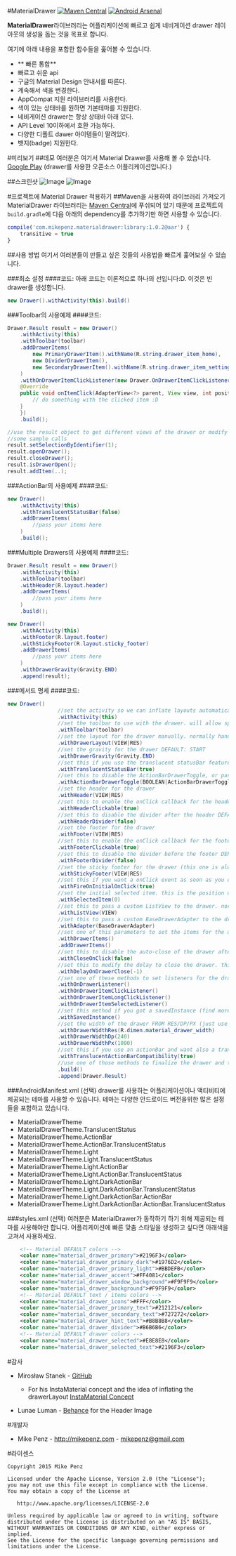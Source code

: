 #MaterialDrawer  [![Maven Central](../img/005$25$03.png)](https://maven-badges.herokuapp.com/maven-central/com.mikepenz.materialdrawer/library) [![Android Arsenal](../img/005$25$04.png)](https://android-arsenal.com/details/1/1526)

**MaterialDrawer**라이브러리는 어플리케이션에 빠르고 쉽게 네비게이션 drawer 레이아웃의 생성을 돕는 것을 목표로 합니다.

여기에 아래 내용을 포함한 함수들을 훑어볼 수 있습니다.

- ** 빠른 통합**
- 빠르고 쉬운 api
- 구글의 Material Design 안내서를 따른다.
- 계속해서 색을 변경한다.
- AppCompat 지원 라이브러리를 사용한다.
- 색이 있는 상태바를 원하면 기본테마를 지원한다.
- 네비게이션 drawer는 항상 상태바 아래 있다.
- API Level 10이하에서 호환 가능하다.  
- 다양한 디폴트 dawer 아이템들이 딸려있다.
- 뱃지(badge) 지원한다.

#미리보기
##데모
여러분은 여기서 Material Drawer를 사용해 볼 수 있습니다.  [Google Play](https://play.google.com/store/apps/details?id=com.mikepenz.unsplash) (drawer를 사용한 오픈소스 어플리케이션입니다.)



##스크린샷
![Image](../img/005$25$01.png)  ![Image](../img/005$25$02.png)


#프로젝트에 Material Drawer 적용하기
##Maven을 사용하여 라이브러리 가져오기
MaterialDrawer 라이브러리는  [Maven Central](http://search.maven.org/#search|ga|1|g%3A%22com.mikepenz.materialdrawer%22)에 푸쉬되어 있기 때문에 프로젝트의  `build.gradle`에 다음 아래의 dependency를 추가하기만 하면 사용할 수 있습니다.

```javascript
compile('com.mikepenz.materialdrawer:library:1.0.2@aar') {
	transitive = true
}
```

##사용 방법
여기서 여러분들이 만들고 싶은 것들의 사용법을 빠르게 훑어보실 수 있습니다.

###최소 설정
####코드:
아래 코드는 이론적으로 하나의 선입니다:D. 이것은 빈 drawer를 생성합니다.
```java
new Drawer().withActivity(this).build()
```


###Toolbar의 사용예제
####코드:
```java
Drawer.Result result = new Drawer()
    .withActivity(this)
    .withToolbar(toolbar)
    .addDrawerItems(
	    new PrimaryDrawerItem().withName(R.string.drawer_item_home),
	    new DividerDrawerItem(),
	    new SecondaryDrawerItem().withName(R.string.drawer_item_settings)
    )
    .withOnDrawerItemClickListener(new Drawer.OnDrawerItemClickListener() {
    @Override
    public void onItemClick(AdapterView<?> parent, View view, int position, long id, IDrawerItem drawerItem) {
    	// do something with the clicked item :D
    }
    })
    .build();

//use the result object to get different views of the drawer or modify it's data
//some sample calls
result.setSelectionByIdentifier(1);
result.openDrawer();
result.closeDrawer();
result.isDrawerOpen();
result.addItem(..);

```

###ActionBar의 사용예제
####코드:
```java
new Drawer()
	.withActivity(this)
	.withTranslucentStatusBar(false)
	.addDrawerItems(
		//pass your items here
	)
	.build();
```

###Multiple Drawers의 사용예제
####코드:
```java
Drawer.Result result = new Drawer()
	.withActivity(this)
	.withToolbar(toolbar)
	.withHeader(R.layout.header)
	.addDrawerItems(
		//pass your items here
	)
	.build();

new Drawer()
	.withActivity(this)
    .withFooter(R.layout.footer)
    .withStickyFooter(R.layout.sticky_footer)
    .addDrawerItems(
    	//pass your items here
    )
    .withDrawerGravity(Gravity.END)
    .append(result);
```

###메서드 명세
####코드:
```java
new Drawer()
                //set the activity so we can inflate layouts automatically
                .withActivity(this)
                //set the toolbar to use with the drawer. will allow special stuff like ActionBarDrawerToggle
                .withToolbar(toolbar)
                //set the layout for the drawer manually. normally handled by the library
                .withDrawerLayout(VIEW|RES)
                //set the gravity for the drawer DEFAULT: START
                .withDrawerGravity(Gravity.END)
                //set this if you use the translucent statusBar feature DEFAULT: true
                .withTranslucentStatusBar(true)
                //set this to disable the ActionBarDrawerToggle, or pass a custom ActionBarDrawerToggle DEFAULT: true
                .withActionBarDrawerToggle(BOOLEAN|ActionBarDrawerToggle)
                //set the header for the drawer
                .withHeader(VIEW|RES)
                //set this to enable the onClick callback for the header
                .withHeaderClickable(true)
                //set this to disable the divider after the header DEFAULT: true
                .withHeaderDivider(false)
                //set the footer for the drawer
                .withFooter(VIEW|RES)
                //set this to enable the onClick callback for the footer
                .withFooterClickable(true)
                //set this to disable the divider before the footer DEFAULT: true
                .withFooterDivider(false)
                //set the sticky footer for the drawer (this one is always visible)
                .withStickyFooter(VIEW|RES)
                //set this if you want a onClick event as soon as you call .build() for the initial set DEFAULT: false
                .withFireOnInitialOnClick(true)
                //set the initial selected item. this is the position of the item. NOT the identifier
                .withSelectedItem(0)
                //set this to pass a custom ListView to the drawer. normally handled by the library
                .withListView(VIEW)
                //set this to pass a custom BaseDrawerAdapter to the drawer. normally handled by the library
                .withAdapter(BaseDrawerAdapter)
                //set one of this parameters to set the items for the drawer. not required if you pass your own adapter or even your own listView
                .withDrawerItems()
                .addDrawerItems()
                //set this to disable the auto-close of the drawer after onClick DEFAULT: true
                .withCloseOnClick(false)
                //set this to modify the delay to close the drawer. this is a "hack" to prevent lag after onClick DEFAULT: 150 / DISABLE: -1
                .withDelayOnDrawerClose(-1)
                //set one of these methods to set listeners for the drawer
                .withOnDrawerListener()
                .withOnDrawerItemClickListener()
                .withOnDrawerItemLongClickListener()
                .withOnDrawerItemSelectedListener()
                //set this method if you got a savedInstance (find more details in the sample application)
                .withSavedInstance()
                //set the width of the drawer FROM RES/DP/PX (just use one)
                .withDrawerWidthRes(R.dimen.material_drawer_width)
                .withDrawerWidthDp(240)
                .withDrawerWidthPx(1000)
                //set this if you use an actionBar and want also a translucent statusBar (really rare scenario) DEFAULT: false
                .withTranslucentActionBarCompatibility(true)
                //use one of those methods to finalize the drawer and to build it. append to add a second drawer to an existing drawer
                .build()
                .append(Drawer.Result)
```

###AndroidManifest.xml (선택)
drawer를 사용하는 어플리케이션이나 액티비티에 제공되는 테마를 사용할 수 있습니다. 테마는 다양한 안드로이드 버전을위한 많은 설정들을 포함하고 있습니다.

- MaterialDrawerTheme
- MaterialDrawerTheme.TranslucentStatus
- MaterialDrawerTheme.ActionBar
- MaterialDrawerTheme.ActionBar.TranslucentStatus
- MaterialDrawerTheme.Light
- MaterialDrawerTheme.Light.TranslucentStatus
- MaterialDrawerTheme.Light.ActionBar
- MaterialDrawerTheme.Light.ActionBar.TranslucentStatus
- MaterialDrawerTheme.Light.DarkActionBar
- MaterialDrawerTheme.Light.DarkActionBar.TranslucentStatus
- MaterialDrawerTheme.Light.DarkActionBar.ActionBar
- MaterialDrawerTheme.Light.DarkActionBar.ActionBar.TranslucentStatus
  


###styles.xml (선택)
여러분은 MaterialDrawer가 동작하기 하기 위해 제공되는 테마를 사용해야만 합니다.
어플리케이션에 빠른 맞춤 스타일을 생성하고 싶다면 아래색을 고쳐서 사용하세요.
```xml
	<!-- Material DEFAULT colors -->
    <color name="material_drawer_primary">#2196F3</color>
    <color name="material_drawer_primary_dark">#1976D2</color>
    <color name="material_drawer_primary_light">#BBDEFB</color>
    <color name="material_drawer_accent">#FF4081</color>
    <color name="material_drawer_window_background">#F9F9F9</color>
    <color name="material_drawer_background">#F9F9F9</color>
    <!-- Material DEFAULT text / items colors -->
    <color name="material_drawer_icons">#FFF</color>
    <color name="material_drawer_primary_text">#212121</color>
    <color name="material_drawer_secondary_text">#727272</color>
    <color name="material_drawer_hint_text">#B8B8B8</color>
    <color name="material_drawer_divider">#B6B6B6</color>
    <!-- Material DEFAULT drawer colors -->
    <color name="material_drawer_selected">#E8E8E8</color>
    <color name="material_drawer_selected_text">#2196F3</color>
```

#감사

- Mirosław Stanek - [GitHub](https://github.com/frogermcs)
	- For his InstaMaterial concept and the idea of inflating the drawerLayout [InstaMaterial Concept](http://frogermcs.github.io/InstaMaterial-concept-part-7-navigation-drawer/)

- Lunae Luman - [Behance](https://www.behance.net/gallery/18526001/Material-Wallpaper) for the Header Image

#개발자

* Mike Penz - http://mikepenz.com - <mikepenz@gmail.com>


#라이센스

    Copyright 2015 Mike Penz

    Licensed under the Apache License, Version 2.0 (the "License");
    you may not use this file except in compliance with the License.
    You may obtain a copy of the License at

       http://www.apache.org/licenses/LICENSE-2.0

    Unless required by applicable law or agreed to in writing, software
    distributed under the License is distributed on an "AS IS" BASIS,
    WITHOUT WARRANTIES OR CONDITIONS OF ANY KIND, either express or implied.
    See the License for the specific language governing permissions and
    limitations under the License.
